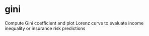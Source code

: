 # gini
Compute Gini coefficient and plot Lorenz curve to evaluate income inequality or insurance risk predictions

